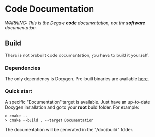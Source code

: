 # Code Documentation

_WARNING: This is the Degate **code** documentation, not the **software** documentation._

## Build

There is not prebuilt code documentation, you have to build it yourself.

### Dependencies

The only dependency is Doxygen. Pre-built binaries are available [here](https://www.doxygen.nl/download.html#srcbin).

### Quick start

A specific "Documentation" target is available. Just have an up-to-date Doxygen installation and go to your **root** build folder.
For example:
```console
> cmake ..
> cmake --build . --target Documentation
```

The documentation will be generated in the "/doc/build" folder.